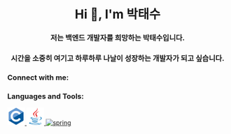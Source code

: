 <h1 align="center">Hi 👋, I'm 박태수</h1>
<div><h3 align="center">저는 백엔드 개발자를 희망하는 박태수입니다.</h3><div/> 
<div><h3 align="center">시간을 소중히 여기고 하루하루 나날이 성장하는 개발자가 되고 싶습니다.</h3></div>

<h3 align="left">Connect with me:</h3>
<p align="left">
</p>

<h3 align="left">Languages and Tools:</h3>
<p align="left"> <a href="https://www.cprogramming.com/" target="_blank" rel="noreferrer"> <img src="https://raw.githubusercontent.com/devicons/devicon/master/icons/c/c-original.svg" alt="c" width="40" height="40"/> </a> <a href="https://www.java.com" target="_blank" rel="noreferrer"> <img src="https://raw.githubusercontent.com/devicons/devicon/master/icons/java/java-original.svg" alt="java" width="40" height="40"/> </a> <a href="https://spring.io/" target="_blank" rel="noreferrer"> <img src="https://www.vectorlogo.zone/logos/springio/springio-icon.svg" alt="spring" width="40" height="40"/> </a> </p>

